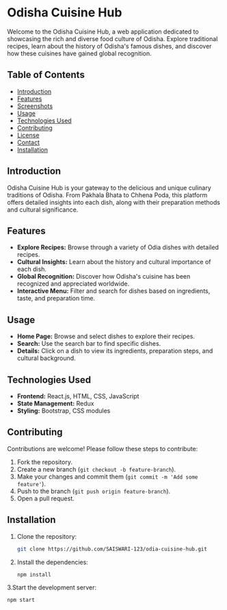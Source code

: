# Odisha Cuisine Hub

Welcome to the Odisha Cuisine Hub, a web application dedicated to showcasing the rich and diverse food culture of Odisha. Explore traditional recipes, learn about the history of Odisha's famous dishes, and discover how these cuisines have gained global recognition.

## Table of Contents

- [Introduction](#introduction)
- [Features](#features)
- [Screenshots](#screenshots)
- [Usage](#usage)
- [Technologies Used](#technologies-used)
- [Contributing](#contributing)
- [License](#license)
- [Contact](#contact)
- [Installation](#installation)

## Introduction

Odisha Cuisine Hub is your gateway to the delicious and unique culinary traditions of Odisha. From Pakhala Bhata to Chhena Poda, this platform offers detailed insights into each dish, along with their preparation methods and cultural significance.

## Features

- **Explore Recipes:** Browse through a variety of Odia dishes with detailed recipes.
- **Cultural Insights:** Learn about the history and cultural importance of each dish.
- **Global Recognition:** Discover how Odisha's cuisine has been recognized and appreciated worldwide.
- **Interactive Menu:** Filter and search for dishes based on ingredients, taste, and preparation time.

## Usage

- **Home Page:** Browse and select dishes to explore their recipes.
- **Search:** Use the search bar to find specific dishes.
- **Details:** Click on a dish to view its ingredients, preparation steps, and cultural background.
  
## Technologies Used

- **Frontend:** React.js, HTML, CSS, JavaScript
- **State Management:** Redux
- **Styling:** Bootstrap, CSS modules
  
## Contributing

Contributions are welcome! Please follow these steps to contribute:

1. Fork the repository.
2. Create a new branch (`git checkout -b feature-branch`).
3. Make your changes and commit them (`git commit -m 'Add some feature'`).
4. Push to the branch (`git push origin feature-branch`).
5. Open a pull request.

## Installation

1. Clone the repository:
   ```bash
   git clone https://github.com/SAISWARI-123/odia-cuisine-hub.git
2. Install the dependencies:
   ```bash
   npm install
3.Start the development server:
  ```bash
  npm start



